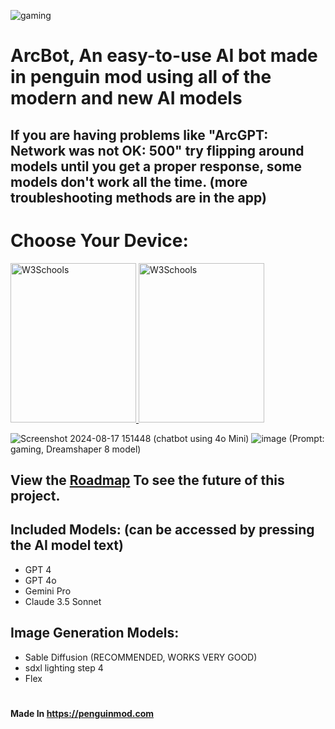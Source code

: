 ![gaming](https://github.com/user-attachments/assets/9d3fcb69-5b34-43cb-a32a-6432d1d58872)
# ArcBot, An easy-to-use AI bot made in penguin mod using all of the modern and new AI models 
## If you are having problems like "ArcGPT: Network was not OK: 500" try flipping around models until you get a proper response, some models don't work all the time. (more troubleshooting methods are in the app)
# Choose Your Device:

<a href="https://arc360alt.github.io/ArcGPT/ArcGPT4o.html">
        <img border="0" alt="W3Schools" src="https://github.com/user-attachments/assets/36d947b8-8d6b-416b-b2dc-5fa311cb5764" width="201" height="255"> 
    <a>
        <a href="no.md">
          <img border="0" alt="W3Schools" src="https://github.com/user-attachments/assets/65bd720c-12ff-4f96-997f-3253a0b9d27e" width="201" height="255">
        </a>

![Screenshot 2024-08-17 151448](https://github.com/user-attachments/assets/c3cbf1f9-a4f2-4555-8072-7af28fea1031) (chatbot using 4o Mini)
![image](https://github.com/user-attachments/assets/a06f2379-22c2-410c-8435-b3bfe144e9b9) (Prompt: gaming, Dreamshaper 8 model)

## View the [Roadmap](https://arc360alt.github.io/ArcGPT/Roadmap.html) To see the future of this project.

## Included Models: (can be accessed by pressing the AI model text)
- GPT 4
- GPT 4o
- Gemini Pro
- Claude 3.5 Sonnet

## Image Generation Models:
- Sable Diffusion (RECOMMENDED, WORKS VERY GOOD)
- sdxl lighting step 4 
- Flex
#
#### **Made In** https://penguinmod.com

